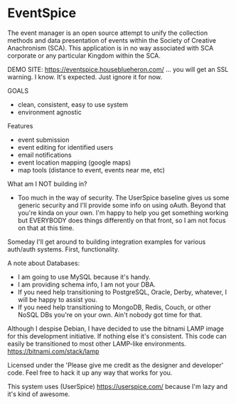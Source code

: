 # EventSpice

The event manager is an open source attempt to unify the collection methods and data presentation of events within the Society of Creative Anachronism (SCA). This application is in no way associated with SCA corporate or any particular Kingdom within the SCA. 

DEMO SITE: https://eventspice.houseblueheron.com/ 
... you will get an SSL warning. I know. It's expected. Just ignore it for now. 


GOALS
- clean, consistent, easy to use system
- environment agnostic

Features
- event submission
- event editing for identified users
- email notifications
- event location mapping (google maps)
- map tools (distance to event, events near me, etc)

What am I NOT building in?
- Too much in the way of security. The UserSpice baseline gives us some generic security and I'll provide some info on using oAuth. Beyond that you're kinda on your own. I'm happy to help you get something working but EVERYBODY does things differently on that front, so I am not focus on that at this time. 

Someday I'll get around to building integration examples for various auth/auth systems. First, functionality. 

A note about Databases:
- I am going to use MySQL because it's handy. 
- I am providing schema info, I am not your DBA. 
- If you need help transitioning to PostgreSQL, Oracle, Derby, whatever, I will be happy to assist you. 
- If you need help transitioning to MongoDB, Redis, Couch, or other NoSQL DBs you're on your own. Ain't nobody got time for that. 

Although I despise Debian, I have decided to use the bitnami LAMP image for this development initiative. If nothing else it's consistent. This code can easily be transitioned to most other LAMP-like environments. https://bitnami.com/stack/lamp

Licensed under the 'Please give me credit as the designer and developer' code. Feel free to hack it up any way that works for you. 

This system uses (UserSpice) https://userspice.com/ because I'm lazy and it's kind of awesome.
